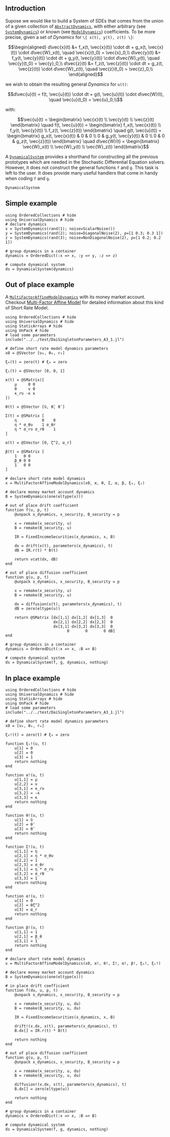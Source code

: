 ## Introduction

Supose we would like to build a System of SDEs that comes from the union of a given collection of [`AbstractDynamics`](@ref), with either arbitrary (see [`SystemDynamics`](@ref)) or known (see [`ModelDynamics`](@ref)) coefficients. To be more precise, given a set of *Dynamics* for ``\{ x(t), y(t), z(t) \}``:

```math
\begin{aligned}
d\vec{x}(t) &= f_x(t, \vec{x}(t)) \cdot dt + g_x(t, \vec{x}(t)) \cdot d\vec{W}_x(t), \quad \vec{x}(t_0) = \vec{x}_0,\\
d\vec{y}(t) &= f_y(t, \vec{y}(t)) \cdot dt + g_y(t, \vec{y}(t)) \cdot d\vec{W}_y(t), \quad \vec{y}(t_0) = \vec{y}_0,\\
d\vec{z}(t) &= f_z(t, \vec{z}(t)) \cdot dt + g_z(t, \vec{z}(t)) \cdot d\vec{W}_z(t), \quad \vec{z}(t_0) = \vec{z}_0,\\
\end{aligned}
```

 we wish to obtain the resulting general *Dynamics* for ``u(t)``:

 ```math
d\vec{u}(t) = f(t, \vec{u}(t)) \cdot dt + g(t, \vec{u}(t)) \cdot d\vec{W}(t), \quad \vec{u}(t_0) = \vec{u}_0,\\
```

with:

```math
\vec{u}(t) =
    \begin{bmatrix}
        \vec{x}(t) \\
        \vec{y}(t) \\
        \vec{z}(t)
    \end{bmatrix}
\quad
f(t, \vec{u}(t)) =
    \begin{bmatrix}
        f_x(t, \vec{x}(t)) \\
        f_y(t, \vec{y}(t)) \\
        f_z(t, \vec{z}(t))
    \end{bmatrix}
\quad
g(t, \vec{u}(t)) =
    \begin{bmatrix}
        g_x(t, \vec{x}(t)) & 0 & 0 \\
        0 & g_y(t, \vec{y}(t)) & 0 \\
        0 & 0 & g_z(t, \vec{z}(t))
    \end{bmatrix}
\quad
d\vec{W}(t) =
    \begin{bmatrix}
        \vec{W}_x(t) \\
        \vec{W}_y(t) \\
        \vec{W}_z(t)
    \end{bmatrix}
```

A [`DynamicalSystem`](@ref) provides a shorthand for constructing all the previous prototypes which are needed in the Stochastic Differential Equation solvers. However, it does not construct the general functions ``f`` and ``g``. This task is left to the user. It does provide many useful handlers that come in handy when coding ``f`` and ``g``.

```@docs
DynamicalSystem
```

## Simple example

```@example
using OrderedCollections # hide
using UniversalDynamics # hide
# declare dynamics
x = SystemDynamics(rand(1); noise=ScalarNoise())
y = SystemDynamics(rand(2); noise=DiagonalNoise(2), ρ=[1 0.3; 0.3 1])
z = SystemDynamics(rand(3); noise=NonDiagonalNoise(2), ρ=[1 0.2; 0.2 1])

# group dynamics in a container
dynamics = OrderedDict(:x => x, :y => y, :z => z)

# compute dynamical system
ds = DynamicalSystem(dynamics)
```

## Out of place example

A [`MultiFactorAffineModelDynamics`](@ref) with its money market account. Checkout [Multi-Factor Affine Model](@ref) for detailed information about this kind of Short Rate Model.

```@example
using OrderedCollections # hide
using UniversalDynamics # hide
using StaticArrays # hide
using UnPack # hide
# load some parameters
include("../../test/DaiSingletonParameters_A3_1.jl")

# define short rate model dynamics parameters
x0 = @SVector [υ₀, θ₀, r₀]

ξ₀(t) = zero(t) # ξ₀ = zero

ξ₁(t) = @SVector [0, 0, 1]

ϰ(t) = @SMatrix([
    μ     0 0
    0     ν 0
    κ_rυ -κ κ
])

θ(t) = @SVector [ῡ, θ̄, θ̄ ]

Σ(t) = @SMatrix [
    η           0    0
    η * σ_θυ    1 σ_θr
    η * σ_rυ σ_rθ    1
]

α(t) = @SVector [0, ζ^2, α_r]

β(t) = @SMatrix [
    1   0 0
    β_θ 0 0
    1   0 0
]

# declare short rate model dynamics
x = MultiFactorAffineModelDynamics(x0, ϰ, θ, Σ, α, β, ξ₀, ξ₁)

# declare money market account dynamics
B = SystemDynamics(one(eltype(x)))

# out of place drift coefficient
function f(u, p, t)
    @unpack x_dynamics, x_security, B_security = p

    x = remake(x_security, u)
    B = remake(B_security, u)

    IR = FixedIncomeSecurities(x_dynamics, x, B)

    dx = drift(x(t), parameters(x_dynamics), t)
    dB = IR.r(t) * B(t)

    return vcat(dx, dB)
end

# out of place diffusion coefficient
function g(u, p, t)
    @unpack x_dynamics, x_security, B_security = p

    x = remake(x_security, u)
    B = remake(B_security, u)

    dx = diffusion(x(t), parameters(x_dynamics), t)
    dB = zero(eltype(u))

    return @SMatrix [dx[1,1] dx[1,2] dx[1,3]  0
                     dx[2,1] dx[2,2] dx[2,3]  0
                     dx[3,1] dx[3,2] dx[3,3]  0
                           0       0       0 dB]
end

# group dynamics in a container
dynamics = OrderedDict(:x => x, :B => B)

# compute dynamical system
ds = DynamicalSystem(f, g, dynamics, nothing)
```

## In place example

```@example
using OrderedCollections # hide
using UniversalDynamics # hide
using StaticArrays # hide
using UnPack # hide
# load some parameters
include("../../test/DaiSingletonParameters_A3_1.jl")

# define short rate model dynamics parameters
x0 = [υ₀, θ₀, r₀]

ξ₀!(t) = zero(t) # ξ₀ = zero

function ξ₁!(u, t)
    u[1] = 0
    u[2] = 0
    u[3] = 1
    return nothing
end

function ϰ!(u, t)
    u[1,1] = μ
    u[2,2] = ν
    u[3,1] = κ_rυ
    u[3,2] = -κ
    u[3,3] = κ
    return nothing
end

function θ!(u, t)
    u[1] = ῡ
    u[2] = θ̄
    u[3] = θ̄
    return nothing
end

function Σ!(u, t)
    u[1,1] = η
    u[2,1] = η * σ_θυ
    u[2,2] = 1
    u[2,3] = σ_θr
    u[3,1] = η * σ_rυ
    u[3,2] = σ_rθ
    u[3,3] = 1
    return nothing
end

function α!(u, t)
    u[1] = 0
    u[2] = θζ^2
    u[3] = α_r
    return nothing
end

function β!(u, t)
    u[1,1] = 1
    u[2,1] = β_θ
    u[3,1] = 1
    return nothing
end

# declare short rate model dynamics
x = MultiFactorAffineModelDynamics(x0, ϰ!, θ!, Σ!, α!, β!, ξ₀!, ξ₁!)

# declare money market account dynamics
B = SystemDynamics(one(eltype(x)))

# in place drift coefficient
function f(du, u, p, t)
    @unpack x_dynamics, x_security, B_security = p

    x = remake(x_security, u, du)
    B = remake(B_security, u, du)

    IR = FixedIncomeSecurities(x_dynamics, x, B)

    drift!(x.dx, x(t), parameters(x_dynamics), t)
    B.dx[] = IR.r(t) * B(t)

    return nothing
end

# out of place diffusion coefficient
function g(u, p, t)
    @unpack x_dynamics, x_security, B_security = p

    x = remake(x_security, u, du)
    B = remake(B_security, u, du)

    diffusion!(x.dx, x(t), parameters(x_dynamics), t)
    B.dx[] = zero(eltype(u))

    return nothing
end

# group dynamics in a container
dynamics = OrderedDict(:x => x, :B => B)

# compute dynamical system
ds = DynamicalSystem(f, g, dynamics, nothing)
```